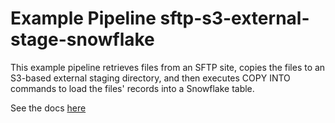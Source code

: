 # Example Pipeline sftp-s3-external-stage-snowflake

This example pipeline retrieves files from an SFTP site, copies the files to an S3-based external staging directory, and then executes COPY INTO commands to load the files' records into a Snowflake table.

See the docs [here](docs/Operationalizing%20a%20SQL%20Blob%20on%20Snowflake.pdf)
